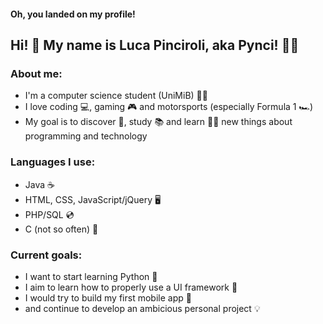 #### Oh, you landed on my profile!
## Hi! 👋 My name is Luca Pinciroli, aka Pynci! :man_student:

### About me:
* I'm a computer science student (UniMiB) 🧑‍🎓
* I love coding :computer:, gaming :video_game: and motorsports (especially Formula 1 :racing_car:)
* My goal is to discover 🧭, study 📚 and learn 👨‍💻 new things about programming and technology

### Languages I use:
* Java ☕
* HTML, CSS, JavaScript/jQuery 🖥️
* PHP/SQL :cd:
* C (not so often) 🧮

### Current goals:
* I want to start learning Python 🐍
* I aim to learn how to properly use a UI framework 🎨
* I would try to build my first mobile app 📱
* and continue to develop an ambicious personal project 💡

